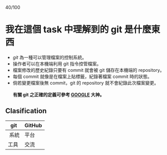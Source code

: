 40/100
# 我在這個 task 中理解到的 git 是什麼東西

* *git* 為一種可以管理檔案的控制系統。
* 操作者可以在本機端利用 git 指令控管檔案。
* 檔案修改的歷史紀錄只要有 commit 就會被 git 儲存在本機端的 repository。
* 每個 commit 就像是在檔案上貼標籤，紀錄著檔案 commit 時的狀態。
* 倘若變更檔案後無 commit，git 的 repository 就不會紀錄此次檔案變更。 
<br><br>**有關 git 之正確的定義可參考 [GOOGLE](https://www.google.com.tw/) 大神。**


## Clasification


  git | GitHub
  --- | ---
  系統 | 平台
  工具 | 交流